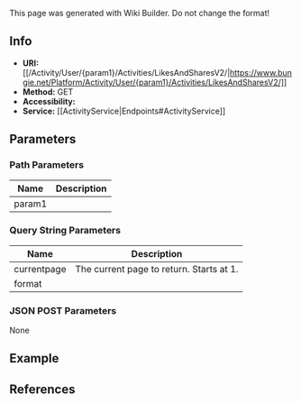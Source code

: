 <span class="wiki-builder">This page was generated with Wiki Builder. Do not change the format!</span>

## Info

* **URI:** [[/Activity/User/{param1}/Activities/LikesAndSharesV2/|https://www.bungie.net/Platform/Activity/User/{param1}/Activities/LikesAndSharesV2/]]
* **Method:** GET
* **Accessibility:** 
* **Service:** [[ActivityService|Endpoints#ActivityService]]

## Parameters
### Path Parameters
Name | Description
---- | -----------
param1 | 

### Query String Parameters
Name | Description
---- | -----------
currentpage | The current page to return. Starts at 1.
format | 

### JSON POST Parameters
None

## Example


## References

